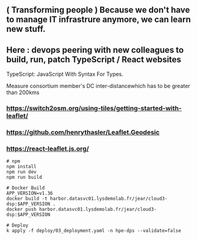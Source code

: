 ## ( Transforming people ) Because we don't have to manage IT infrastrure anymore, we can learn new stuff.
## Here : devops peering with new colleagues to build, run, patch   TypeScript / React websites 

TypeScript: JavaScript With Syntax For Types.

Measure consortium member's DC inter-distancewhich has to be greater than 200kms

### https://switch2osm.org/using-tiles/getting-started-with-leaflet/
### https://github.com/henrythasler/Leaflet.Geodesic
### https://react-leaflet.js.org/

```
# npm
npm install
npm run dev
npm run build

# Docker Build
APP_VERSION=v1.36
docker build -t harbor.datasvc01.lysdemolab.fr/jear/cloud3-dsp:$APP_VERSION .
docker push harbor.datasvc01.lysdemolab.fr/jear/cloud3-dsp:$APP_VERSION

# Deploy
k apply -f deploy/03_deployment.yaml -n hpe-dps --validate=false


```
